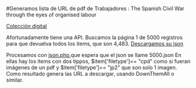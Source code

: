 #Generamos lista de URL de pdf de Trabajadores : The Spanish Civil War through the eyes of organised labour 

[Colección digital](https://wdc.contentdm.oclc.org/digital/collection/scw)

Afortunadamente tiene una API.  Buscamos la página 1 de 5000 registros para que devuelva todos los items, que son 4,483. [Descargamos su json](https://wdc.contentdm.oclc.org/digital/api/search/collection/scw/page/1/maxRecords/5000)

Procesamos con [json.php](json.php),que espera que el json se llame 5000.json En ellas hay los items con dos tippos, $item['filetype']== "cpd"  como si fueran imágenes de un pdf y $item['filetype']== "jp2" que son solo 1 imagen. Como resultado genera las URL a descargar, usando DownThemAll o similar.
